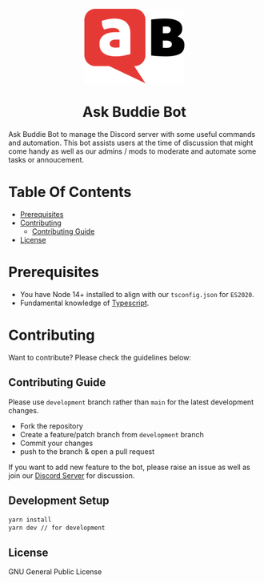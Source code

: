 <p align="center">
    <a href="https://www.askbuddie.com">
        <img src="https://raw.githubusercontent.com/askbuddie/readme/master/ask-buddie-icon-200x150.png" align="center" alt="askbuddie-icon"/>
    </a>
</p>
<h1 align="center" style="border: 0;"> Ask Buddie Bot </h1>

Ask Buddie Bot to manage the Discord server with some useful commands and automation. This bot assists users at the time of discussion that might come handy as well as our admins / mods to moderate and automate some tasks or annoucement.


# Table Of Contents
 - [Prerequisites](#prerequisites)
 - [Contributing](#Contributing)
    - [Contributing Guide](#Contributing-Guide)
 - [License](#license)


# Prerequisites

- You have Node 14+ installed to align with our `tsconfig.json` for `ES2020`.
- Fundamental knowledge of [Typescript](https://www.typescriptlang.org/docs/).
 
# Contributing

Want to contribute? Please check the guidelines below:

## Contributing Guide

Please use `development` branch rather than `main` for the latest development changes.

- Fork the repository
- Create a feature/patch branch from `development` branch
- Commit your changes
- push to the branch & open a pull request

If you want to add new feature to the bot, please raise an issue as well as join our [Discord Server](https://dsc.gg/askbuddie) for discussion.

## Development Setup

```
yarn install
yarn dev // for development
```
 
## License

GNU General Public License

